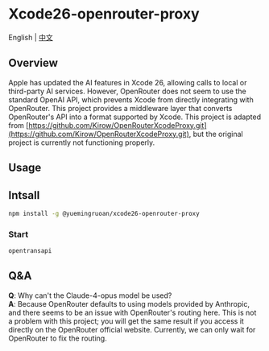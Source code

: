 # Xcode26-openrouter-proxy
English | [中文](README-zh-cn.md)

## Overview

Apple has updated the AI features in Xcode 26, allowing calls to local or third-party AI services. However, OpenRouter does not seem to use the standard OpenAI API, which prevents Xcode from directly integrating with OpenRouter. This project provides a middleware layer that converts OpenRouter's API into a format supported by Xcode. This project is adapted from [https://github.com/Kirow/OpenRouterXcodeProxy.git](https://github.com/Kirow/OpenRouterXcodeProxy.git), but the original project is currently not functioning properly.

## Usage

## Intsall
```sh
npm install -g @yuemingruoan/xcode26-openrouter-proxy
```

### Start

```sh
opentransapi
```

## Q&A

**Q**: Why can't the Claude-4-opus model be used?<br>
**A**: Because OpenRouter defaults to using models provided by Anthropic, and there seems to be an issue with OpenRouter's routing here. This is not a problem with this project; you will get the same result if you access it directly on the OpenRouter official website. Currently, we can only wait for OpenRouter to fix the routing.
